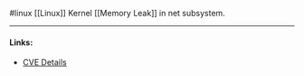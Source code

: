 #linux 
[[Linux]] Kernel [[Memory Leak]] in net subsystem.

---
#### Links:
- [CVE Details](https://www.cvedetails.com/cve/CVE-2021-33200/)
